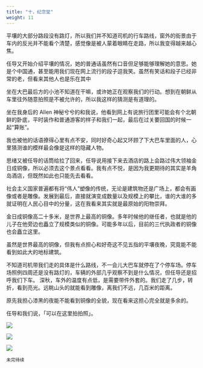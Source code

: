```yaml
---
title: "十，纪念堂"
weight: 11
---
```


平壤的大部分路段没有路灯，所以我们并不知道司机的行车路线，窗外的街景由于车内的反光并不能看个清楚，感觉像是被人蒙着眼睛在走路，所以我变得越来越心焦。

任导又开始介绍平壤的情况，她的普通话虽然有口音但足够能够理解她的意思。她是个中国通，甚至能用我们现在网上流行的段子逗我笑。虽然有笑话和段子已经非常的老，但看来其他人也是乐在其中

坐在大巴最后方的小池不知道在干嘛，或许她正在观察我们的行动。想到在朝鲜从车里往外随意拍照是不被允许的，所以我这样的猜测是有道理的。

坐在我身后的 Allen 神秘兮兮的和我说，他看到网上有说旅行团里可能会有个北朝鲜的卧底，平时装作和普通游客的样子和我们一起，最后在过关要回国的时候一起“算账”。

我也被他的话语撩得心里有点不安，同时好奇心起又环顾了下大巴车里面的人，心里猜测谁的模样最会像是这样的隐藏人物。

思绪又被任导的话筒给拉了回来，任导说用接下来去酒店的路上会路过伟大领袖金日成铜像，所以必须去这个景点看看。我有点不悦，是因为我更期待的其实是羊角岛酒店，但既然如此也只能先去看看。

社会主义国家普遍都有将“伟人”塑像的传统，无论是建筑物还是广场上，都会有画像或者是雕像。发展到最后，直接就演变成数量以及规模上的攀比，谁的大谁的多就证明在人民心目中的分量，这在我看来其实就是最原始的阳物崇拜。

金日成铜像高二十多米，是世界上最高的铜像。多年时候他的继任者，也就是他的儿子在他旁边也矗立了规模类似的铜像。可能多年以后，目前的三代执政者的铜像也会矗立这里。

虽然是世界最高的铜像，但我有点担心和好奇这不见五指的平壤夜晚，究竟能不能看到如此大的地标建筑。

不知道司机带我们走的具体是什么路线，不一会儿大巴车就停在了个停车场。停车场照例四周还是没有路灯的，车辆的外部几乎观察不到是什么情况，但任导还是招呼我们下车。
深秋，车外的温度有点低，是需要带件外套的。我们走了几步，转折，看到亮光。远眺山头的就能看到雕像，离我们不远，几百米的距离。

原先我担心漆黑的夜能不能看到铜像的全貌，现在看来这担心完全就是多余的。

任导和我们说，「可以在这里拍拍照」。

![](/north-korea/0032.jpg)

![](/north-korea/0034.jpg)

![](/north-korea/0038.jpg)



`未完待续`
